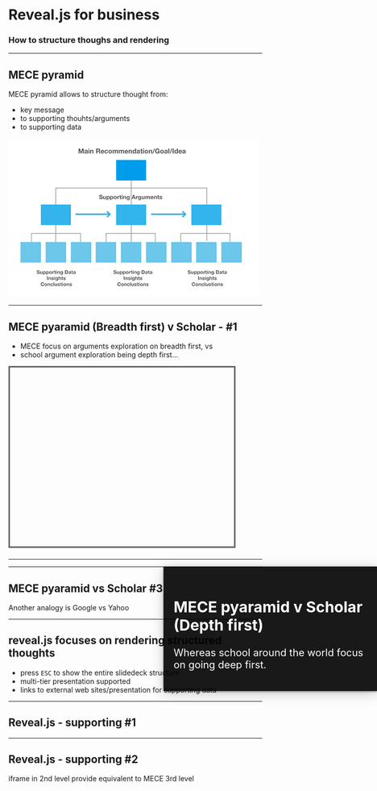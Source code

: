 # Reveal.js for business

### How to structure thoughs and rendering

---

## MECE pyramid

MECE pyramid allows to structure thought from:
* key message 
* to supporting thouhts/arguments
* to supporting data 

![](Barbara-Minto-mece.jpg)

----

## MECE pyaramid (Breadth first) v Scholar - #1

* MECE focus on arguments exploration on breadth first, vs
* school argument exploration being depth first...

<iframe data-src="https://en.wikipedia.org/wiki/Breadth-first_search" width="445" height="355" frameborder="0" marginwidth="0" marginheight="0" scrolling="no" style="border:3px solid #666; margin-bottom:5px; max-width: 100%;" allowfullscreen> </iframe>

----

<!-- .slide: data-background-iframe="https://en.wikipedia.org/wiki/Thesis,_antithesis,_synthesis" data-background-interactive-->

<div style="position: absolute; width: 40%; right: 0; box-shadow: 0 1px 4px rgba(0,0,0,0.5), 0 5px 25px rgba(0,0,0,0.2); background-color: rgba(0, 0, 0, 0.9); color: #fff; padding: 20px; font-size: 20px; text-align: left;">
    <h2>MECE pyaramid v Scholar (Depth first) </h2>
    <p>Whereas school around the world focus on going deep first.</p>
</div>


----

## MECE pyaramid vs Scholar #3

Another analogy is Google vs Yahoo

---

## reveal.js focuses on rendering structured thoughts

* press `ESC` to show the entire slidedeck structure
* multi-tier presentation supported
* links to external web sites/presentation for supporting data 

----

## Reveal.js - supporting #1

----

## Reveal.js - supporting #2

iframe in 2nd level provide equivalent to MECE 3rd level  
